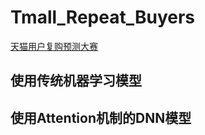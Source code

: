 # Tmall_Repeat_Buyers
[天猫用户复购预测大赛](https://tianchi.aliyun.com/competition/entrance/231576/introduction?lang=zh-cn "比赛地址链接")
## 使用传统机器学习模型

## 使用Attention机制的DNN模型